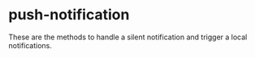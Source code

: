 # push-notification
These are the methods to handle a silent notification and trigger a local notifications.
